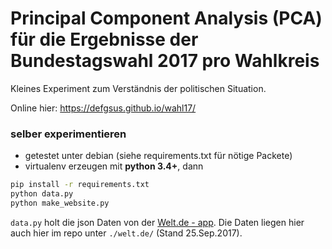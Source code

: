 # Principal Component Analysis (PCA) für die Ergebnisse der Bundestagswahl 2017 pro Wahlkreis

Kleines Experiment zum Verständnis der politischen Situation.

Online hier: https://defgsus.github.io/wahl17/

### selber experimentieren

- getestet unter debian (siehe requirements.txt für nötige Packete)
- virtualenv erzeugen mit **python 3.4+**, dann
```bash
pip install -r requirements.txt
python data.py
python make_website.py
```

`data.py` holt die json Daten von der [Welt.de - app](https://www.welt.de/politik/deutschland/article168883713).
Die Daten liegen hier auch hier im repo unter `./welt.de/` (Stand 25.Sep.2017).